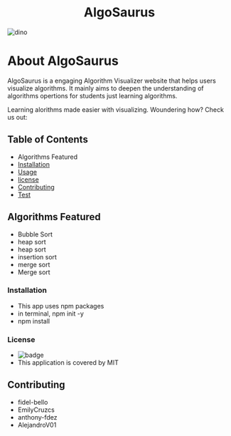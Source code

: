 <h1 align="center">AlgoSaurus</h1>

![dino](https://user-images.githubusercontent.com/94986680/189513128-8de379da-35b5-4b5a-9417-0c38e1e00f40.gif)

# About AlgoSaurus

AlgoSaurus is a engaging Algorithm Visualizer website that helps users visualize algorithms. It mainly aims to deepen the understanding of algorithms opertions for students just learning algorithms.

Learning alorithms made easier with visualizing. Woundering how?
Check us out:

## Table of Contents
* Algorithms Featured  
* [Installation](#Installation)
* [Usage](#Usage)
* [license](#License)
* [Contributing](#Contributing)
* [Test](#Test)

## Algorithms Featured 
* Bubble Sort
* heap sort
* heap sort
* insertion sort
* merge sort 
* Merge sort

### Installation
* This app uses npm packages
* in terminal, npm init -y
* npm install

### License
 * ![badge](https://img.shields.io/badge/license-MIT-blue)
 * This application is covered by MIT

## Contributing
   * fidel-bello
   * EmilyCruzcs
   * anthony-fdez
   * AlejandroV01













